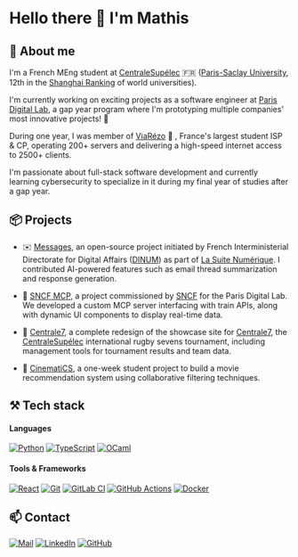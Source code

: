 # Hello there 👋 I'm Mathis

## 🤖 About me

I'm a French MEng student at [CentraleSupélec](https://www.centralesupelec.fr/en) 🇫🇷 ([Paris-Saclay University](https://www.universite-paris-saclay.fr/en), 12th in the [Shanghai Ranking](https://www.shanghairanking.com/rankings/arwu/2024) of world universities).

I'm currently working on exciting projects as a software engineer at [Paris Digital Lab](https://paris-digital-lab.com/), a gap year program where I'm prototyping multiple companies' most innovative projects! 🚀

During one year, I was member of [ViaRézo](https:///viarezo.fr/en/) 🛜 , France's largest student ISP & CP, operating 200+ servers and delivering a high-speed internet access to 2500+ clients.

I'm passionate about full-stack software development and currently learning cybersecurity to specialize in it during my final year of studies after a gap year.

## 📦 Projects

- ✉️ [Messages](https://github.com/suitenumerique/messages), an open-source project initiated by French Interministerial Directorate for Digital Affairs ([DINUM](https://www.numerique.gouv.fr/numerique-etat/dinum)) as part of [La Suite Numérique](https://lasuite.numerique.gouv.fr/en). I contributed AI-powered features such as email thread summarization and response generation.

- 🚄 [SNCF MCP](#), a project commissioned by [SNCF](https://www.groupe-sncf.com/fr) for the Paris Digital Lab. We developed a custom MCP server interfacing with train APIs, along with dynamic UI components to display real-time data.

- 🏉 [Centrale7](https://centrale7.fr), a complete redesign of the showcase site for [Centrale7](https:/centrale7.fr), the [CentraleSupélec](https://www.centralesupelec.fr/en/) international rugby sevens tournament, including management tools for tournament results and team data.

- 🍿 [CinematiCS](https://github.com/MathisRouget/cinematics), a one-week student project to build a movie recommendation system using collaborative filtering techniques.


## ⚒️ Tech stack

#### Languages


[![Python](https://img.shields.io/badge/Python-3776AB?logo=python&logoColor=fff)](https://python.org)
[![TypeScript](https://img.shields.io/badge/TypeScript-3178C6?logo=typescript&logoColor=fff)](https://www.typescriptlang.org/)
[![OCaml](https://img.shields.io/badge/OCaml-EFC82D?logo=ocaml&logoColor=000)](https://ocaml.org/)


#### Tools & Frameworks

[![React](https://img.shields.io/badge/React-61DAFB?logo=react&logoColor=000)](https://reactjs.org/)
[![Git](https://img.shields.io/badge/Git-F05032?logo=git&logoColor=fff)](https://git-scm.com/)
[![GitLab CI](https://img.shields.io/badge/GitLab%20CI-FC6D26?logo=gitlab&logoColor=fff)](https://docs.gitlab.com/ci/)
[![GitHub Actions](https://img.shields.io/badge/GitHub_Actions-2088FF?logo=github-actions&logoColor=white)](https://docs.github.com/en/actions)
[![Docker](https://img.shields.io/badge/Docker-2496ED?logo=docker&logoColor=fff)](https://www.docker.com/)

## 📫 Contact

[![Mail](https://custom-icon-badges.demolab.com/badge/Email-555?logo=mail&logoColor=fff)](mailto:mathis.rouget@student-cs.fr)
[![LinkedIn](https://custom-icon-badges.demolab.com/badge/LinkedIn-0A66C2?logo=linkedin-white&logoColor=fff)](https://www.linkedin.com/in/mathis-rouget/)
[![GitHub](https://img.shields.io/badge/GitHub-%23121011.svg?logo=github&logoColor=white)](https://github.com/MathisRouget)